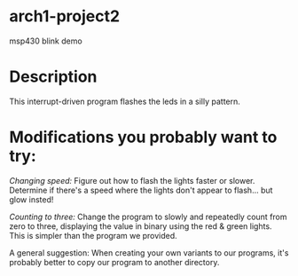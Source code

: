 # arch1-project2
msp430 blink demo

# Description

This interrupt-driven program flashes the leds in a silly pattern.

# Modifications you probably want to try:

_Changing speed:_ Figure out how to flash the lights faster or slower.  Determine if there's a speed where the lights don't appear to flash... but glow insted!

_Counting to three:_  Change the program to slowly and repeatedly
count from zero to three, displaying the value in binary using the red
& green lights. This is simpler than the program we provided.

A general suggestion: When creating your own variants to our programs,
it's probably better to copy our program to another directory.  








